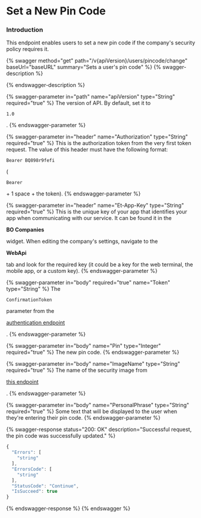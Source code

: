 # Set a New Pin Code

### Introduction

This endpoint enables users to set a new pin code if the company's security policy requires it.

{% swagger method="get" path="/v{apiVersion}/users/pincode/change" baseUrl="baseURL" summary="Sets a user's pin code" %}
{% swagger-description %}

{% endswagger-description %}

{% swagger-parameter in="path" name="apiVersion" type="String" required="true" %}
The version of API. By default, set it to 

`1.0`

.
{% endswagger-parameter %}

{% swagger-parameter in="header" name="Authorization" type="String" required="true" %}
This is the authorization token from the very first token request. The value of this header must have the following format: 

`Bearer BQ898r9fefi`

 (

`Bearer`

 \+ 1 space + the token).
{% endswagger-parameter %}

{% swagger-parameter in="header" name="Et-App-Key" type="String" required="true" %}
This is the unique key of your app that identifies your app when communicating with our service. It can be found it in the 

**BO Companies**

 widget. When editing the company's settings, navigate to the 

**WebApi**

 tab and look for the required key (it could be a key for the web terminal, the mobile app, or a custom key).
{% endswagger-parameter %}

{% swagger-parameter in="body" required="true" name="Token" type="String" %}
The 

`ConfirmationToken`

 parameter from the 

[authentication endpoint](../../authentication/)

.
{% endswagger-parameter %}

{% swagger-parameter in="body" name="Pin" type="Integer" required="true" %}
The new pin code.
{% endswagger-parameter %}

{% swagger-parameter in="body" name="ImageName" type="String" required="true" %}
The name of the security image from 

[this endpoint](retrieve-security-images.md)

.
{% endswagger-parameter %}

{% swagger-parameter in="body" name="PersonalPhrase" type="String" required="true" %}
Some text that will be displayed to the user when they're entering their pin code.
{% endswagger-parameter %}

{% swagger-response status="200: OK" description="Successful request, the pin code was successfully updated." %}
```javascript
{
  "Errors": [
    "string"
  ],
  "ErrorsCode": [
    "string"
  ],
  "StatusCode": "Continue",
  "IsSucceed": true
}
```
{% endswagger-response %}
{% endswagger %}
